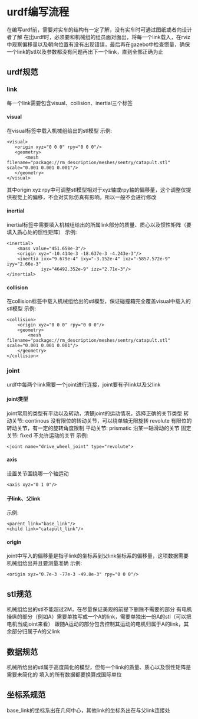 # urdf编写流程
在编写urdf前，需要对实车的结构有一定了解，没有实车时可通过图纸或者向设计者了解
在出urdf时，必须要和机械组的组员面对面出，将每一个link载入，在rviz中观察偏移量以及朝向位置有没有出现错误，最后再在gazebo中检查惯量，确保一个link的stl以及参数都没有问题再出下一个link，直到全部正确为止

## urdf规范
### link
每一个link需要包含visual、collision、inertial三个标签
#### visual
在visual标签中载入机械组给出的stl模型
示例:
```xacro
<visual>
   <origin xyz="0 0 0" rpy="0 0 0"/>
   <geometry>
       <mesh filename="package://rm_description/meshes/sentry/catapult.stl" scale="0.001 0.001 0.001"/>
   </geometry>
</visual>
```
其中origin xyz rpy中可调整stl模型相对于xyz轴或rpy轴的偏移量，这个调整仅提供视觉上的偏移，不会对实际仿真有影响，所以一般不会进行修改
#### inertial
inertial标签中需要填入机械组给出的所属link部分的质量、质心以及惯性矩阵（要填入质心处的惯性矩阵）
示例:
```xacro
<inertial>
    <mass value="451.658e-3"/>
    <origin xyz="-10.414e-3 -18.637e-3 -4.243e-3"/>   
    <inertia ixx="9.679e-4" ixy="-3.152e-4" ixz="-5857.572e-9" iyy="2.66e-3"
             iyz="46492.352e-9" izz="2.71e-3"/>
</inertial>
```
#### collision
在collision标签中载入机械组给出的stl模型，保证碰撞箱完全覆盖visual中载入的stl模型
示例:
```xacro
<collision>
    <origin xyz="0 0 0" rpy="0 0 0"/>
    <geometry>
        <mesh filename="package://rm_description/meshes/sentry/catapult.stl" scale="0.001 0.001 0.001"/>
    </geometry>
</collision>
```

### joint
urdf中每两个link需要一个joint进行连接，joint要有子link以及父link
#### joint类型
joint常用的类型有平动以及转动，清楚joint的运动情况，选择正确的关节类型
转动关节:
continous 没有限位的转动关节，可以绕单轴无限旋转
revolute  有限位的转动关节，有一定的旋转角度限制
平动关节:
prismatic 沿某一轴滑动的关节
固定关节:
fixed     不允许运动的关节
示例:
```xacro
<joint name="drive_wheel_joint" type="revolute">
```
#### axis
设置关节围绕哪一个轴运动
```xacro
<axis xyz="0 1 0"/>
```
#### 子link、父link
示例:
```xacro
<parent link="base_link"/>
<child link="catapult_link"/>
```
#### origin
joint中写入的偏移量是指子link的坐标系到父link坐标系的偏移量，这项数据需要机械组给出并且要测量准确
示例:
```xacro
<origin xyz="0.7e-3 -77e-3 -49.8e-3" rpy="0 0 0"/>
```

## stl规范
机械组给出的stl不能超过2M，在尽量保证美观的前提下删除不需要的部分
有电机操纵的部分（例如A）需要单独写成一个A的link，需要单独出一份A的stl（可以把电机当成joint来看）
跟随A运动的部分包含控制其运动的电机归属于A的link，其余部分归属于A的父link

## 数据规范
机械所给出的stl属于高度简化的模型，但每一个link的质量、质心以及惯性矩阵是需要未简化的
填入的所有数据都要换算成国际单位

## 坐标系规范
base_link的坐标系出在几何中心，其他link的坐标系出在与父link连接处
                    
